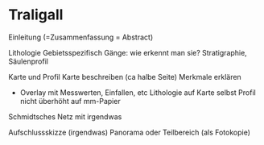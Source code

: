 # Traligall


Einleitung (=Zusammenfassung = Abstract)

Lithologie
Gebietsspezifisch
Gänge: wie erkennt man sie?
Stratigraphie, Säulenprofil

Karte und Profil
Karte beschreiben (ca halbe Seite)
Merkmale erklären
+ Overlay mit Messwerten, Einfallen, etc
Lithologie auf Karte selbst
Profil nicht überhöht auf mm-Papier

Schmidtsches Netz mit irgendwas

Aufschlussskizze (irgendwas)
Panorama oder Teilbereich (als Fotokopie)
